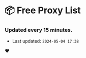 # :package: Free Proxy List
### Updated every 15 minutes.

- Last updated: `2024-05-04 17:38`

:heart:
